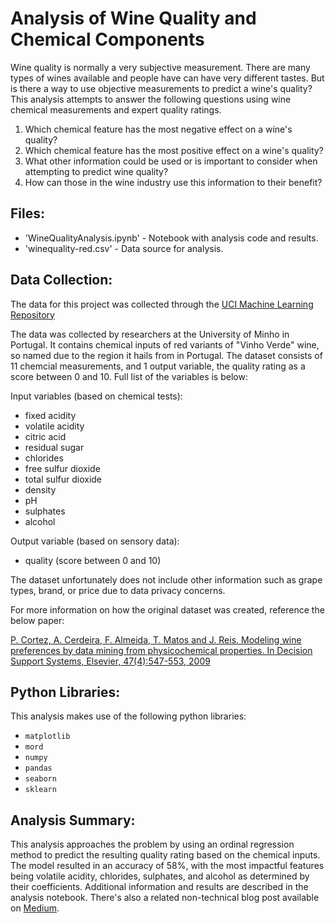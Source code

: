 # Analysis of Wine Quality and Chemical Components

Wine quality is normally a very subjective measurement. There are many types of wines available and people have can have very different tastes. But is there a way to use objective measurements to predict a wine's quality? This analysis attempts to answer the following questions using wine chemical measurements and expert quality ratings.

1. Which chemical feature has the most negative effect on a wine's quality?
2. Which chemical feature has the most positive effect on a wine's quality?
3. What other information could be used or is important to consider when attempting to predict wine quality?
4. How can those in the wine industry use this information to their benefit?

## Files:

* 'WineQualityAnalysis.ipynb' - Notebook with analysis code and results.
* 'winequality-red.csv' - Data source for analysis.

## Data Collection:

The data for this project was collected through the [UCI Machine Learning Repository](https://archive.ics.uci.edu/ml/datasets/wine+quality)

The data was collected by researchers at the University of Minho in Portugal. It contains chemical inputs of red variants of "Vinho Verde" wine, so named due to the region it hails from in Portugal. The dataset consists of 11 chemcial measurements, and 1 output variable, the quality rating as a score between 0 and 10. Full list of the variables is below:

Input variables (based on chemical tests):
- fixed acidity
- volatile acidity
- citric acid
- residual sugar
- chlorides
- free sulfur dioxide
- total sulfur dioxide
- density
- pH
- sulphates
- alcohol

Output variable (based on sensory data):
- quality (score between 0 and 10)

The dataset unfortunately does not include other information such as grape types, brand, or price due to data privacy concerns.

For more information on how the original dataset was created, reference the below paper:

[P. Cortez, A. Cerdeira, F. Almeida, T. Matos and J. Reis.
Modeling wine preferences by data mining from physicochemical properties. In Decision Support Systems, Elsevier, 47(4):547-553, 2009](http://dx.doi.org/10.1016/j.dss.2009.05.016)

## Python Libraries:

This analysis makes use of the following python libraries:

* `matplotlib`
* `mord`
* `numpy`
* `pandas`
* `seaborn`
* `sklearn`

## Analysis Summary:

This analysis approaches the problem by using an ordinal regression method to predict the resulting quality rating based on the chemical inputs. The model resulted in an accuracy of 58%, with the most impactful features being volatile acidity, chlorides, sulphates, and alcohol as determined by their coefficients. Additional information and results are described in the analysis notebook. There's also a related non-technical blog post available on [Medium](https://neuralfiber0307.medium.com/whats-really-behind-the-quality-of-a-wine-ee904f83ac3d).

